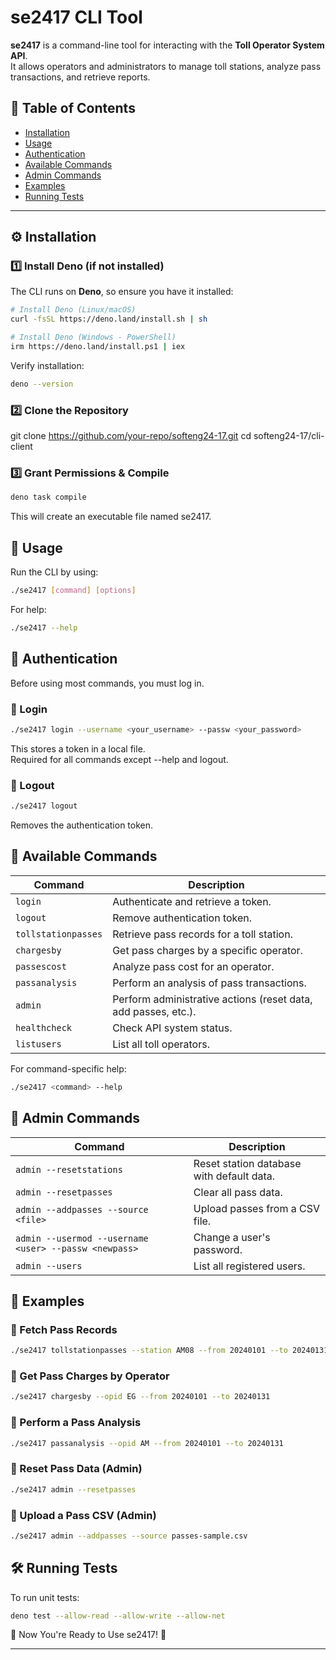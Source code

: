 # **se2417 CLI Tool**
**se2417** is a command-line tool for interacting with the **Toll Operator System API**.  
It allows operators and administrators to manage toll stations, analyze pass transactions, and retrieve reports.

## **📌 Table of Contents**
- [Installation](#️-installation)
- [Usage](#-usage)
- [Authentication](#-authentication)
- [Available Commands](#-available-commands)
- [Admin Commands](#-admin-commands)
- [Examples](#-examples)
- [Running Tests](#-running-tests)

---

## **⚙️ Installation**
### **1️⃣ Install Deno (if not installed)**
The CLI runs on **Deno**, so ensure you have it installed:  
```sh
# Install Deno (Linux/macOS)
curl -fsSL https://deno.land/install.sh | sh

# Install Deno (Windows - PowerShell)
irm https://deno.land/install.ps1 | iex
```

Verify installation:

```sh
deno --version
```

### **2️⃣ Clone the Repository**

git clone https://github.com/your-repo/softeng24-17.git
cd softeng24-17/cli-client

### **3️⃣ Grant Permissions & Compile**
```sh
deno task compile
```
This will create an executable file named se2417.

## **🚀 Usage**

Run the CLI by using:
```sh
./se2417 [command] [options]
```
For help:
```sh
./se2417 --help
```
## **🔑 Authentication**

Before using most commands, you must log in.
### **🔹 Login**
```sh
./se2417 login --username <your_username> --passw <your_password>
```
This stores a token in a local file.<br>
Required for all commands except --help and logout.

### **🔹 Logout**
```sh
./se2417 logout
```
Removes the authentication token.

## **📌 Available Commands**
| **Command**          | **Description**                                         |
|----------------------|---------------------------------------------------------|
| `login`             | Authenticate and retrieve a token.                      |
| `logout`            | Remove authentication token.                            |
| `tollstationpasses` | Retrieve pass records for a toll station.               |
| `chargesby`         | Get pass charges by a specific operator.                |
| `passescost`        | Analyze pass cost for an operator.                      |
| `passanalysis`      | Perform an analysis of pass transactions.               |
| `admin`             | Perform administrative actions (reset data, add passes, etc.). |
| `healthcheck`       | Check API system status.                                |
| `listusers`         | List all toll operators.                                |

For command-specific help:
```sh
./se2417 <command> --help
```
## **📌 Admin Commands**
| **Command**                                  | **Description**                                |
|----------------------------------------------|------------------------------------------------|
| `admin --resetstations`                     | Reset station database with default data.      |
| `admin --resetpasses`                       | Clear all pass data.                           |
| `admin --addpasses --source <file>`         | Upload passes from a CSV file.                |
| `admin --usermod --username <user> --passw <newpass>` | Change a user's password.          |
| `admin --users`                              | List all registered users.                    |


## **📌 Examples**
### **🔹 Fetch Pass Records**
```sh
./se2417 tollstationpasses --station AM08 --from 20240101 --to 20240131 --format json
```
### **🔹 Get Pass Charges by Operator**
```sh
./se2417 chargesby --opid EG --from 20240101 --to 20240131
```
### **🔹 Perform a Pass Analysis**
```sh
./se2417 passanalysis --opid AM --from 20240101 --to 20240131
```
### **🔹 Reset Pass Data (Admin)**
```sh
./se2417 admin --resetpasses
```
### **🔹 Upload a Pass CSV (Admin)**
```sh
./se2417 admin --addpasses --source passes-sample.csv
```
## **🛠 Running Tests**

To run unit tests:
```sh
deno test --allow-read --allow-write --allow-net
```

🚀 Now You're Ready to Use se2417! 🎉


---


